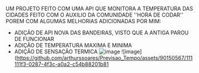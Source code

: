 UM PROJETO FEITO COM UMA API QUE MONITORA A TEMPERATURA DAS CIDADES
FEITO COM O AUXILIO DA COMUNIDADE ''HORA DE CODAR'' POREM COM ALGUMAS MELHORIAS ADICIONADAS POR MIM:
+ ADIÇÃO DE API NOVA DAS BANDEIRAS, VISTO QUE A ANTIGA PAROU DE FUNCIONAR
+ ADIÇÃO DE TEMPERATURA MAXIMA E MINIMA
+ ADIÇÃO DE SENSAÇÃO TERMICA
![image](https://github.com/arthurssoares/Previsao_Tempo/assets/90150567/ad68d85e-836b-458b-97a3-7cb459db740b)
![image](https://github.com/arthurssoares/Previsao_Tempo/assets/90150567/111111f3-0287-4f3c-a0a2-c54b88201b81
